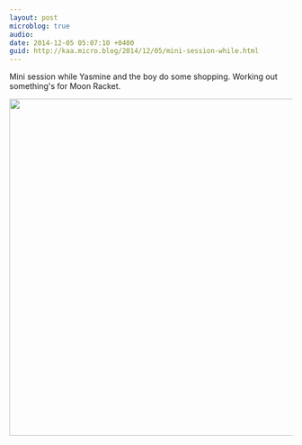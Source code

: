 ```yaml
---
layout: post
microblog: true
audio: 
date: 2014-12-05 05:07:10 +0400
guid: http://kaa.micro.blog/2014/12/05/mini-session-while.html
---
```

Mini session while Yasmine and the boy do some shopping. Working out something's for Moon Racket.

<img src="https://micro.kaa.bz/uploads/2018/4c593de968.jpg" width="600" height="600" />
